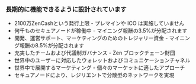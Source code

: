 ### 長期的に機能できるように設計されています
- 2100万ZenCashという発行上限 - プレマインや ICO は実施していません
- 何千ものセキュアノードが稼働中 - マイニング報酬の3.5%が分配されます
- 開発、運営サポート、マーケティングのためのトレジャリー資金 - マイニング報酬の8.5%が分配されます
- 充実したチームおよび代議制ガバナンス - Zen ブロックチェーン財団
- 世界中のユーザーに対応したウォレットおよびコミュニケーションチャネル
- 世界中で展開するマーケティング - 個々のマーケットに適したアプローチ
- セキュアノードにより、レジリエントで分散型のネットワークを実現
